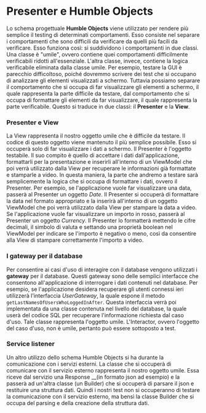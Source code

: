 # Presenter e Humble Objects

Lo schema progettuale **Humble Objects** viene utilizzato per rendere più semplice il testing di determinati comportamenti. Esso consiste nel separare i comportamenti che sono difficili da verificare da quelli più facili da verificare. Esso funziona così: si suddividono i comportamenti in due classi. Una classe è "umile", ovvero contiene quei comportamenti difficilmente verificabili ridotti all'essenziale. L'altra classe, invece, contiene la logica verificabile eliminata dalla classe umile. Per esempio, testare la GUI è parecchio difficoltoso, poiché dovremmo scrivere dei test che si occupano di analizzare gli elementi visualizzati a schermo. Tuttavia possiamo separare il comportamento che si occupa di far visualizzare gli elementi a schermo, il quale rappresenta la parte difficile da testare, dal comportamento che si occupa di formattare gli elementi da far visualizzare, il quale rappresenta la parte verificabile. Questo si traduce in due classi: il **Presenter** e la **View**.

### Presenter e View

La View rappresenta il nostro oggetto umile che è difficile da testare. Il codice di questo oggetto viene mantenuto il più semplice possibile. Esso si occuperà solo di far visualizzare i dati a schermo. Il Presenter è l'oggetto testabile. Il suo compito è quello di accettare i dati dall'applicazione, formattarli per la presentazione e inserirli all'interno di un ViewModel che poi verrà utilizzato dalla View per recuperare le informazioni già formattate e stamparle a video. In questa maniera, la parte che andremo a testare sarà semplicemente la logica che si occupa di formattare i dati, ovvero il Presenter. Per esempio, se l'applicazione vuole far visualizzare una data, passerà al Presenter un oggetto _Date_. Il Presenter si occuperà di formattare la data nel formato appropriato e la inserirà all'interno di un oggetto ViewModel che poi verrà utilizzato dalla View per stampare la data a video. Se l'applicazione vuole far visualizzare un importo in rosso, passerà al Presenter un oggetto _Currency_. Il Presenter lo formatterà mettendo le cifre decimali, il simbolo di valuta e settando una proprietà boolean nel ViewModel per indicare se l'importo è negativo o meno, così da consentire alla View di stampare correttamente l'importo a video.

### I gateway per il database

Per consentire ai casi d'uso di interagire con il database vengono utilizzati i **gateway** per il database. Questi gateway sono delle semplici interfacce che consentono all'applicazione di interrogare i dati contenuti nel database. Per esempio, se l'applicazione desidera recuperare gli utenti connessi ieri utilizzerà l'interfaccia _UserGateway_, la quale espone il metodo `getLastNamesOfUsersWhoLoggedInAfter`. Questa interfaccia verrà poi implementata da una classe contenuta nel livello del database, la quale userà del codice SQL per recuperare l'informazione richiesta dal caso d'uso. Tale classe rappresenta l'oggetto umile. L'Interactor, ovvero l'oggetto del caso d'uso, non è umile, pertanto può essere sottoposto a test.

### Service listener

Un altro utilizzo dello schema Humble Objects si ha durante la comunicazione con i servizi esterni. La classe che si occuperà di comunicare con il servizio  esterno rappresenta il nostro oggetto umile. Essa riceve dal servizio una Response __\(in formato json ad esempio\) e la passerà ad un'altra classe \(un Builder\) che si occuperà di parsare il json e restituire una struttura dati. Quindi i nostri test non si occuperanno di testare la comunicazione con il servizio esterno, ma bensì la classe Builder che si occupa del parsing e della creazione della struttura dati.

